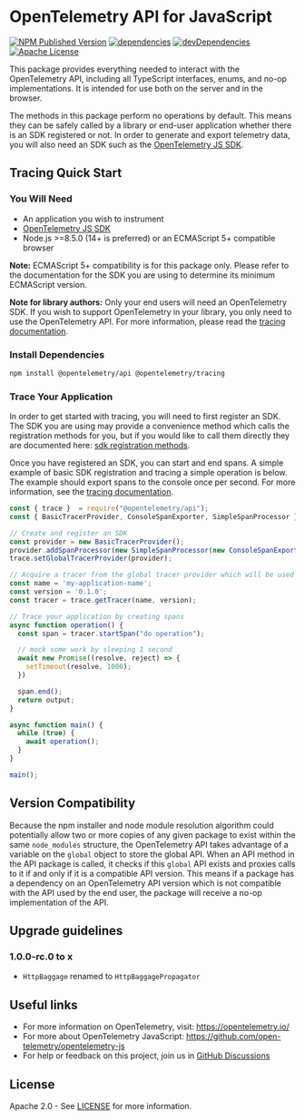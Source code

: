 # OpenTelemetry API for JavaScript

[![NPM Published Version][npm-img]][npm-url]
[![dependencies][dependencies-image]][dependencies-url]
[![devDependencies][devDependencies-image]][devDependencies-url]
[![Apache License][license-image]][license-image]

This package provides everything needed to interact with the OpenTelemetry API, including all TypeScript interfaces, enums, and no-op implementations. It is intended for use both on the server and in the browser.

The methods in this package perform no operations by default. This means they can be safely called by a library or end-user application whether there is an SDK registered or not. In order to generate and export telemetry data, you will also need an SDK such as the [OpenTelemetry JS SDK][opentelemetry-js].

## Tracing Quick Start

### You Will Need

- An application you wish to instrument
- [OpenTelemetry JS SDK][opentelemetry-js]
- Node.js >=8.5.0 (14+ is preferred) or an ECMAScript 5+ compatible browser

**Note:** ECMAScript 5+ compatibility is for this package only. Please refer to the documentation for the SDK you are using to determine its minimum ECMAScript version.

**Note for library authors:** Only your end users will need an OpenTelemetry SDK. If you wish to support OpenTelemetry in your library, you only need to use the OpenTelemetry API. For more information, please read the [tracing documentation][docs-tracing].

### Install Dependencies

```sh
npm install @opentelemetry/api @opentelemetry/tracing
```

### Trace Your Application

In order to get started with tracing, you will need to first register an SDK. The SDK you are using may provide a convenience method which calls the registration methods for you, but if you would like to call them directly they are documented here: [sdk registration methods][docs-sdk-registration].

Once you have registered an SDK, you can start and end spans. A simple example of basic SDK registration and tracing a simple operation is below. The example should export spans to the console once per second. For more information, see the [tracing documentation][docs-tracing].

```javascript
const { trace }  = require("@opentelemetry/api");
const { BasicTracerProvider, ConsoleSpanExporter, SimpleSpanProcessor }  = require("@opentelemetry/tracing");

// Create and register an SDK
const provider = new BasicTracerProvider();
provider.addSpanProcessor(new SimpleSpanProcessor(new ConsoleSpanExporter()));
trace.setGlobalTracerProvider(provider);

// Acquire a tracer from the global tracer provider which will be used to trace the application
const name = 'my-application-name';
const version = '0.1.0';
const tracer = trace.getTracer(name, version);

// Trace your application by creating spans
async function operation() {
  const span = tracer.startSpan("do operation");

  // mock some work by sleeping 1 second
  await new Promise((resolve, reject) => {
    setTimeout(resolve, 1000);
  })

  span.end();
  return output;
}

async function main() {
  while (true) {
    await operation();
  }
}

main();
```

## Version Compatibility

Because the npm installer and node module resolution algorithm could potentially allow two or more copies of any given package to exist within the same `node_modules` structure, the OpenTelemetry API takes advantage of a variable on the `global` object to store the global API. When an API method in the API package is called, it checks if this `global` API exists and proxies calls to it if and only if it is a compatible API version. This means if a package has a dependency on an OpenTelemetry API version which is not compatible with the API used by the end user, the package will receive a no-op implementation of the API.

## Upgrade guidelines

### 1.0.0-rc.0 to x

- `HttpBaggage` renamed to `HttpBaggagePropagator`

## Useful links

- For more information on OpenTelemetry, visit: <https://opentelemetry.io/>
- For more about OpenTelemetry JavaScript: <https://github.com/open-telemetry/opentelemetry-js>
- For help or feedback on this project, join us in [GitHub Discussions][discussions-url]

## License

Apache 2.0 - See [LICENSE][license-url] for more information.

[opentelemetry-js]: https://github.com/open-telemetry/opentelemetry-js

[discussions-url]: https://github.com/open-telemetry/opentelemetry-js/discussions
[license-url]: https://github.com/open-telemetry/opentelemetry-js-api/blob/main/LICENSE
[license-image]: https://img.shields.io/badge/license-Apache_2.0-green.svg?style=flat
[dependencies-image]: https://status.david-dm.org/gh/open-telemetry/opentelemetry-js-api.svg
[dependencies-url]: https://david-dm.org/open-telemetry/opentelemetry-js-api
[devDependencies-image]: https://status.david-dm.org/gh/open-telemetry/opentelemetry-js-api.svg?type=dev
[devDependencies-url]: https://david-dm.org/open-telemetry/opentelemetry-js-api?type=dev
[npm-url]: https://www.npmjs.com/package/@opentelemetry/api
[npm-img]: https://badge.fury.io/js/%40opentelemetry%2Fapi.svg

[docs-tracing]: https://github.com/open-telemetry/opentelemetry-js-api/blob/main/docs/tracing.md
[docs-sdk-registration]: https://github.com/open-telemetry/opentelemetry-js-api/blob/main/docs/sdk-registration.md
